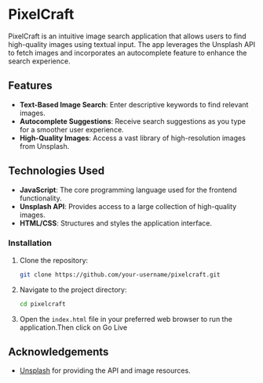 # PixelCraft

PixelCraft is an intuitive image search application that allows users to find high-quality images using textual input. The app leverages the Unsplash API to fetch images and incorporates an autocomplete feature to enhance the search experience.

## Features

- **Text-Based Image Search**: Enter descriptive keywords to find relevant images.
- **Autocomplete Suggestions**: Receive search suggestions as you type for a smoother user experience.
- **High-Quality Images**: Access a vast library of high-resolution images from Unsplash.

## Technologies Used

- **JavaScript**: The core programming language used for the frontend functionality.
- **Unsplash API**: Provides access to a large collection of high-quality images.
- **HTML/CSS**: Structures and styles the application interface.

### Installation

1. Clone the repository:

   ```bash
   git clone https://github.com/your-username/pixelcraft.git
   ```

2. Navigate to the project directory:

   ```bash
   cd pixelcraft
   ```

3. Open the `index.html` file in your preferred web browser to run the application.Then click on Go Live

## Acknowledgements

- [Unsplash](https://unsplash.com) for providing the API and image resources.
